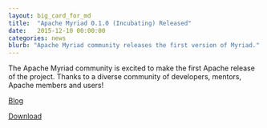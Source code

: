 ```yaml
---
layout: big_card_for_md
title:  "Apache Myriad 0.1.0 (Incubating) Released"
date:   2015-12-10 00:00:00
categories: news
blurb: "Apache Myriad community releases the first version of Myriad."
---
```

The Apache Myriad community is excited to make the first Apache release of the project. Thanks to a diverse community of developers, mentors, Apache members and users! 

[Blog](/blogs/2015/12/09/myriad-0-1-0-release-announcement.html)

[Download](/downloads/#latest)

